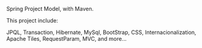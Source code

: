 Spring Project Model, with Maven.

This project include:

JPQL,
Transaction,
Hibernate,
MySql,
BootStrap,
CSS,
Internacionalization,
Apache Tiles,
RequestParam,
MVC,
and more...
